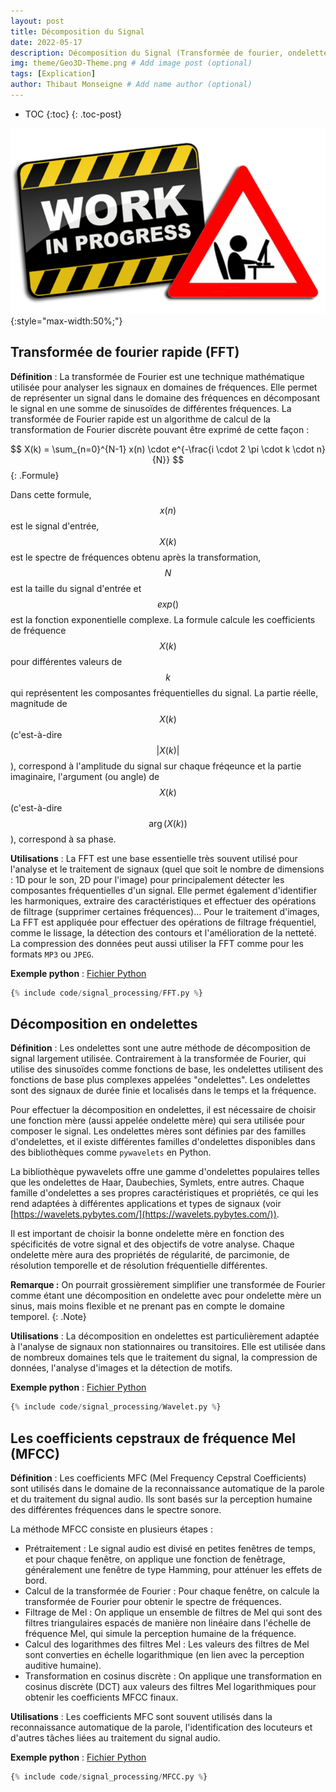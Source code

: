 ```yaml
---
layout: post
title: Décomposition du Signal
date: 2022-05-17
description: Décomposition du Signal (Transformée de fourier, ondelette, cepstre de fréquence mel)
img: theme/Geo3D-Theme.png # Add image post (optional)
tags: [Explication]
author: Thibaut Monseigne # Add name author (optional)
---
```


* TOC
{:toc}
{: .toc-post}

![WIP](/assets/img/WIP.png){:style="max-width:50%;"}

## Transformée de fourier rapide (FFT)

**Définition** : La transformée de Fourier est une technique mathématique utilisée pour analyser les signaux en domaines de fréquences. Elle permet de représenter un signal dans le domaine des fréquences en décomposant le signal en une somme de sinusoïdes de différentes fréquences. La transformée de Fourier rapide est un algorithme de calcul de la transformation de Fourier discrète pouvant être exprimé de cette façon :

$$
X(k) = \sum_{n=0}^{N-1} x(n) \cdot e^{-\frac{i \cdot 2 \pi \cdot k \cdot n}{N}}
$${: .Formule}

Dans cette formule, $$x(n)$$ est le signal d'entrée, $$X(k)$$ est le spectre de fréquences obtenu après la transformation, $$N$$ est la taille du signal d'entrée et $$exp()$$ est la fonction exponentielle complexe. La formule calcule les coefficients de fréquence $$X(k)$$ pour différentes valeurs de $$k$$ qui représentent les composantes fréquentielles du signal. La partie réelle, magnitude de $$X(k)$$ (c'est-à-dire $$\lvert X(k)\rvert$$), correspond à l'amplitude du signal sur chaque fréqeunce et la partie imaginaire, l'argument (ou angle) de $$X(k)$$ (c'est-à-dire $$\arg(X(k))$$), correspond à sa phase.

**Utilisations** : La FFT est une base essentielle très souvent utilisé pour l'analyse et le traitement de signaux (quel que soit le nombre de dimensions : 1D pour le son, 2D pour l'image) pour principalement détecter les composantes fréquentielles d'un signal. Elle permet également d'identifier les harmoniques, extraire des caractéristiques et effectuer des opérations de filtrage (supprimer certaines fréquences)... Pour le traitement d'images, La FFT est appliquée pour effectuer des opérations de filtrage fréquentiel, comme le lissage, la détection des contours et l'amélioration de la netteté. La compression des données peut aussi utiliser la FFT comme pour les formats `MP3` ou `JPEG`.

**Exemple python** : [Fichier Python](../_includes/code/signal_processing/FFT.py)

```python
{% include code/signal_processing/FFT.py %}
```

## Décomposition en ondelettes

**Définition** : Les ondelettes sont une autre méthode de décomposition de signal largement utilisée. Contrairement à la transformée de Fourier, qui utilise des sinusoïdes comme fonctions de base, les ondelettes utilisent des fonctions de base plus complexes appelées "ondelettes". Les ondelettes sont des signaux de durée finie et localisés dans le temps et la fréquence.

Pour effectuer la décomposition en ondelettes, il est nécessaire de choisir une fonction mère (aussi appelée ondelette mère) qui sera utilisée pour composer le signal. Les ondelettes mères sont définies par des familles d'ondelettes, et il existe différentes familles d'ondelettes disponibles dans des bibliothèques comme `pywavelets` en Python.

La bibliothèque pywavelets offre une gamme d'ondelettes populaires telles que les ondelettes de Haar, Daubechies, Symlets, entre autres. Chaque famille d'ondelettes a ses propres caractéristiques et propriétés, ce qui les rend adaptées à différentes applications et types de signaux (voir [https://wavelets.pybytes.com/](https://wavelets.pybytes.com/)).

Il est important de choisir la bonne ondelette mère en fonction des spécificités de votre signal et des objectifs de votre analyse. Chaque ondelette mère aura des propriétés de régularité, de parcimonie, de résolution temporelle et de résolution fréquentielle différentes.

**Remarque :** On pourrait grossièrement simplifier une transformée de Fourier comme étant une décomposition en ondelette avec pour ondelette mère un sinus, mais moins flexible et ne prenant pas en compte le domaine temporel.
{: .Note}

**Utilisations** : La décomposition en ondelettes est particulièrement adaptée à l'analyse de signaux non stationnaires ou transitoires. Elle est utilisée dans de nombreux domaines tels que le traitement du signal, la compression de données, l'analyse d'images et la détection de motifs.

**Exemple python** : [Fichier Python](../_includes/code/signal_processing/Wavelet.py)

```python
{% include code/signal_processing/Wavelet.py %}
```

## Les coefficients cepstraux de fréquence Mel (MFCC)

**Définition** : Les coefficients MFC (Mel Frequency Cepstral Coefficients) sont utilisés dans le domaine de la reconnaissance automatique de la parole et du traitement du signal audio. Ils sont basés sur la perception humaine des différentes fréquences dans le spectre sonore.

La méthode MFCC consiste en plusieurs étapes :

* Prétraitement : Le signal audio est divisé en petites fenêtres de temps, et pour chaque fenêtre, on applique une fonction de fenêtrage, généralement une fenêtre de type Hamming, pour atténuer les effets de bord.
* Calcul de la transformée de Fourier : Pour chaque fenêtre, on calcule la transformée de Fourier pour obtenir le spectre de fréquences.
* Filtrage de Mel : On applique un ensemble de filtres de Mel qui sont des filtres triangulaires espacés de manière non linéaire dans l'échelle de fréquence Mel, qui simule la perception humaine de la fréquence.
* Calcul des logarithmes des filtres Mel : Les valeurs des filtres de Mel sont converties en échelle logarithmique (en lien avec la perception auditive humaine).
* Transformation en cosinus discrète : On applique une transformation en cosinus discrète (DCT) aux valeurs des filtres Mel logarithmiques pour obtenir les coefficients MFCC finaux.

**Utilisations** : Les coefficients MFC sont souvent utilisés dans la reconnaissance automatique de la parole, l'identification des locuteurs et d'autres tâches liées au traitement du signal audio.

**Exemple python** : [Fichier Python](../_includes/code/signal_processing/MFCC.py)

```python
{% include code/signal_processing/MFCC.py %}
```
